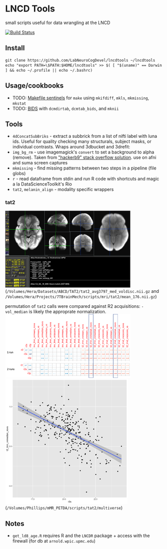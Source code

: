 # LNCD Tools
small scripts useful for data wrangling at the LNCD 

[![Build Status](https://travis-ci.com/LabNeuroCogDevel/lncdtools.svg?branch=master)](https://travis-ci.com/LabNeuroCogDevel/lncdtools)

## Install
```
git clone https://github.com/LabNeuroCogDevel/lncdtools ~/lncdtools
echo "export PATH=\$PATH:$HOME/lncdtools" >> $( [ "$(uname)" == Darwin ] && echo ~/.profile || echo ~/.bashrc)
```

## Usage/cookbooks
  * TODO: [Makefile sentinels](/doc/mksentinels) for `make` using `mkifdiff`, `mkls`, `mkmissing`, `mkstat`
  * TODO: [BIDS](/doc/BIDS) with `dcmdirtab`, `dcmtab_bids`, and `mknii`

## Tools

  * `4dConcatSubBriks` -  extract a subbrick from a list of nifti label with luna ids. Useful for quality checking many structurals, subject masks, or individual contrasts. Wraps around 3dbucket and 3drefit: 
  * `img_bg_rm`  - use imagemagick's `convert` to set a background to alpha (remove). Taken from ["hackerb9" stack overflow solution](https://stackoverflow.com/questions/9155377/set-transparent-background-using-imagemagick-and-commandline-prompt). use on afni and suma screen captures
  * `mkmissing` - find missing patterns between two steps in a pipeline (file globs)
  * `r` - read dataframe from stdin and run R code with shortcuts and magic a la DataScienceToolkit's Rio
  * `tat2`, `melanin_align`  - modality specific wrappers

### tat2

[<img src="imgs/tat2_example.png"     width=400 />](imgs/tat2_examle.png)
(`/Volumes/Hera/Datasets/ABCD/TAT2/tat2_avg3797_med_voldisc.nii.gz` and `/Volumes/Hera/Projects/7TBrainMech/scripts/mri/tat2/mean_176.nii.gz`)


permutation of `tat2` calls were compared against R2 acquisitions:
`-vol_median` is likely the approprate normalization. <br>
[<img src="imgs/tat2_matrix.png"     width=400 />](imgs/tat2_matrix.png)
[<img src="imgs/tat2_vs_r2prime.png" height=400 />](imgs/tat2_vs_r2prime.png) <br>
(`/Volumes/Phillips/mMR_PETDA/scripts/tat2/multiverse`)

## Notes

  * `get_ld8_age.R` requires R and the `LNCDR` package + access with the firewall (for db at `arnold.wpic.upmc.edu`)
